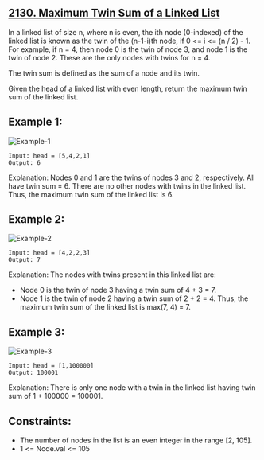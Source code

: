 ## [2130. Maximum Twin Sum of a Linked List](https://leetcode.com/problems/maximum-twin-sum-of-a-linked-list/)

In a linked list of size n, where n is even, the ith node (0-indexed) of the linked list is known as the twin of the (n-1-i)th node, if 0 <= i <= (n / 2) - 1.
For example, if n = 4, then node 0 is the twin of node 3, and node 1 is the twin of node 2. These are the only nodes with twins for n = 4.

The twin sum is defined as the sum of a node and its twin.

Given the head of a linked list with even length, return the maximum twin sum of the linked list.
## Example 1:


![Example-1](https://assets.leetcode.com/uploads/2021/12/03/eg1drawio.png)
```
Input: head = [5,4,2,1]
Output: 6
```
Explanation:
Nodes 0 and 1 are the twins of nodes 3 and 2, respectively. All have twin sum = 6.
There are no other nodes with twins in the linked list.
Thus, the maximum twin sum of the linked list is 6. 
## Example 2:

![Example-2](https://assets.leetcode.com/uploads/2021/12/03/eg1drawio.png)
```
Input: head = [4,2,2,3]
Output: 7
```
Explanation:
The nodes with twins present in this linked list are:
- Node 0 is the twin of node 3 having a twin sum of 4 + 3 = 7.
- Node 1 is the twin of node 2 having a twin sum of 2 + 2 = 4.
Thus, the maximum twin sum of the linked list is max(7, 4) = 7. 
## Example 3:
![Example-3](https://assets.leetcode.com/uploads/2021/12/03/eg3drawio.png)
```
Input: head = [1,100000]
Output: 100001
```
Explanation:
There is only one node with a twin in the linked list having twin sum of 1 + 100000 = 100001.

## Constraints:
 * The number of nodes in the list is an even integer in the range [2, 105].
 * 1 <= Node.val <= 105

